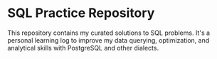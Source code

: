 # SQL Practice Repository

This repository contains my curated solutions to SQL problems. It's a personal learning log to improve my data querying, optimization, and analytical skills with PostgreSQL and other dialects.
